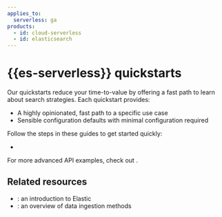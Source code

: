 ```yaml
---
applies_to:
  serverless: ga
products:
  - id: cloud-serverless
  - id: elasticsearch
---
```


# {{es-serverless}} quickstarts

Our quickstarts reduce your time-to-value by offering a fast path to learn about search strategies.
Each quickstart provides:

- A highly opinionated, fast path to a specific use case
- Sensible configuration defaults with minimal configuration required

Follow the steps in these guides to get started quickly:

- [](/solutions/search/get-started/semantic-search.md)

For more advanced API examples, check out [](/solutions/search/api-quickstarts.md).

## Related resources

- [](/get-started/index.md): an introduction to Elastic
- [](/manage-data/ingest.md): an overview of data ingestion methods

